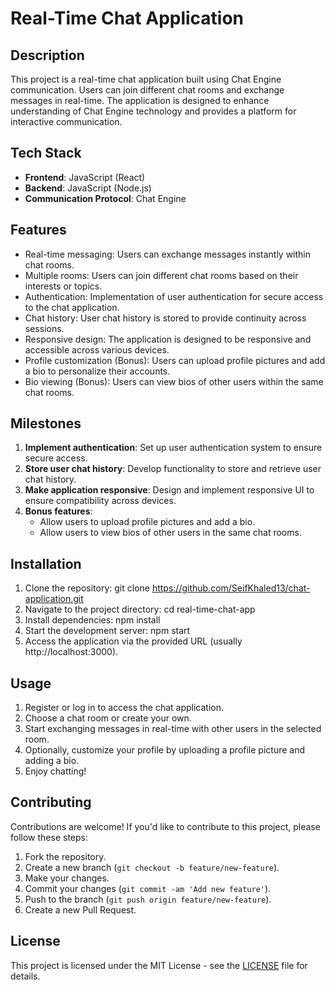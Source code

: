 # Real-Time Chat Application

## Description
This project is a real-time chat application built using Chat Engine communication. Users can join different chat rooms and exchange messages in real-time. The application is designed to enhance understanding of Chat Engine technology and provides a platform for interactive communication.

## Tech Stack
- **Frontend**: JavaScript (React)
- **Backend**: JavaScript (Node.js)
- **Communication Protocol**: Chat Engine

## Features
- Real-time messaging: Users can exchange messages instantly within chat rooms.
- Multiple rooms: Users can join different chat rooms based on their interests or topics.
- Authentication: Implementation of user authentication for secure access to the chat application.
- Chat history: User chat history is stored to provide continuity across sessions.
- Responsive design: The application is designed to be responsive and accessible across various devices.
- Profile customization (Bonus): Users can upload profile pictures and add a bio to personalize their accounts.
- Bio viewing (Bonus): Users can view bios of other users within the same chat rooms.

## Milestones
1. **Implement authentication**: Set up user authentication system to ensure secure access.
2. **Store user chat history**: Develop functionality to store and retrieve user chat history.
3. **Make application responsive**: Design and implement responsive UI to ensure compatibility across devices.
4. **Bonus features**:
   - Allow users to upload profile pictures and add a bio.
   - Allow users to view bios of other users in the same chat rooms.

## Installation
1. Clone the repository:
git clone https://github.com/SeifKhaled13/chat-application.git
2. Navigate to the project directory:
cd real-time-chat-app
3. Install dependencies:
npm install
4. Start the development server:
npm start
5. Access the application via the provided URL (usually http://localhost:3000).

## Usage
1. Register or log in to access the chat application.
2. Choose a chat room or create your own.
3. Start exchanging messages in real-time with other users in the selected room.
4. Optionally, customize your profile by uploading a profile picture and adding a bio.
5. Enjoy chatting!

## Contributing
Contributions are welcome! If you'd like to contribute to this project, please follow these steps:
1. Fork the repository.
2. Create a new branch (`git checkout -b feature/new-feature`).
3. Make your changes.
4. Commit your changes (`git commit -am 'Add new feature'`).
5. Push to the branch (`git push origin feature/new-feature`).
6. Create a new Pull Request.

## License
This project is licensed under the MIT License - see the [LICENSE](LICENSE) file for details.
